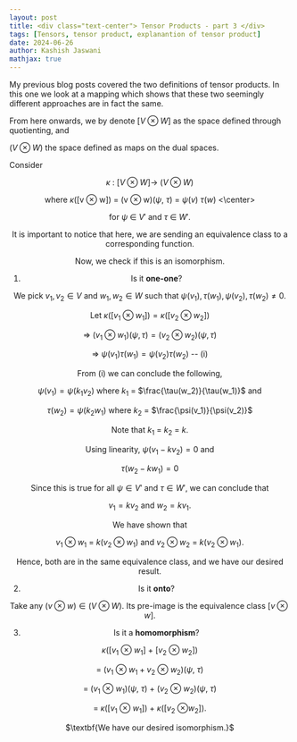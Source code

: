 ```yaml
---
layout: post
title: <div class="text-center"> Tensor Products - part 3 </div>
tags: [Tensors, tensor product, explanantion of tensor product]
date: 2024-06-26
author: Kashish Jaswani
mathjax: true
---
```

My previous blog posts covered the two definitions of tensor products. In this one we look at a mapping which shows that these two seemingly different approaches are in fact the same.

From here onwards, we by denote [$V \otimes W$] as the space defined through quotienting, and 

($V \otimes W$) the space defined as maps on the dual spaces.

Consider <center> $\kappa$ : [$V \otimes W] \rightarrow$ ($V \otimes W$) 

where $\kappa$([v $\otimes$ w]) = (v $\otimes$ w)($\psi$, $\tau$) = $\psi(v)$ $\tau(w)$
<\center>

for $\psi$ $\in$ $V'$ and $\tau$ $\in$ $W'$.

It is important to notice that here, we are sending an equivalence class to a corresponding function.

Now, we check if this is an isomorphism.
1. Is it $\textbf{one-one}$?


We pick  $v_1,v_2 \in V$ and $w_1, w_2 \in W$ such that $\psi(v_1), \tau(w_1), \psi(v_2),\tau(w_2) \neq 0$.

Let $\kappa([v_1 \otimes w_1]) = \kappa([v_2 \otimes w_2])$

$\Rightarrow$  $(v_1 \otimes w_1)(\psi, \tau) = (v_2 \otimes w_2)(\psi, \tau)$ 

$\Rightarrow$ $\psi(v_1)\tau(w_1) = \psi(v_2)\tau(w_2)$ -- (i)

From (i) we can conclude the following,

$\psi(v_1) = \psi(k_1v_2)$ where $k_1$ = $\frac{\tau(w_2)}{\tau(w_1)}$ and

$\tau(w_2) = \psi(k_2w_1)$ where $k_2$ = $\frac{\psi(v_1)}{\psi(v_2)}$

Note that $k_1$ = $k_2$ = $k$.

Using linearity, $\psi(v_1 - kv_2) = 0$ and

$\tau(w_2 - kw_1) = 0$ 

Since this is true for all $\psi \in V'$ and $\tau \in W'$, we can conclude that 

$v_1 = kv_2$ and $w_2 = kv_1$.

We have shown that 

$v_1 \otimes w_1$ = $k(v_2 \otimes w_1$) and
$v_2 \otimes w_2$ = $k(v_2 \otimes w_1$).

Hence, both are in the same equivalence class, and we have our desired result. 

2. Is it $\textbf{onto}$? 

Take any ($v \otimes w) \in (V \otimes W)$.
Its pre-image is the equivalence class [$v \otimes w$].

3. Is it a $\textbf{homomorphism}$?
   
$\kappa$([$v_1$ $\otimes$ $w_1$] + [$v_2$ $\otimes$ $w_2$]) 

= ($v_1$ $\otimes$ $w_1 + v_2$ $\otimes$ $w_2$)($\psi$, $\tau$)

= ($v_1$ $\otimes$ $w_1$)($\psi$, $\tau$) + ($v_2$ $\otimes$ $w_2$)($\psi$, $\tau$)

= $\kappa$([$v_1$ $\otimes$ $w_1$]) + $\kappa$([$v_2$ $\otimes w_2$]).

<center> $\textbf{We have our desired isomorphism.}$ </center>



